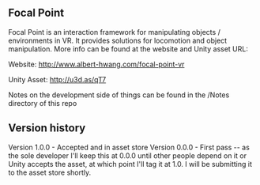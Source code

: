 Focal Point
-----------

Focal Point is an interaction framework for manipulating objects / environments in VR.  It provides solutions for locomotion and object manipulation.  More info can be found at the website and Unity asset URL:

Website:
http://www.albert-hwang.com/focal-point-vr

Unity Asset:
http://u3d.as/qT7



Notes on the development side of things can be found in the /Notes directory of this repo


Version history
---------------
Version 1.0.0 - Accepted and in asset store
Version 0.0.0 - First pass -- as the sole developer I'll keep this at 0.0.0 until other people depend on it or Unity accepts the asset, at which point I'll tag it at 1.0.  I will be submitting it to the asset store shortly.
